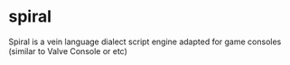 # spiral
Spiral is a vein language dialect script engine adapted for game consoles (similar to Valve Console or etc)
